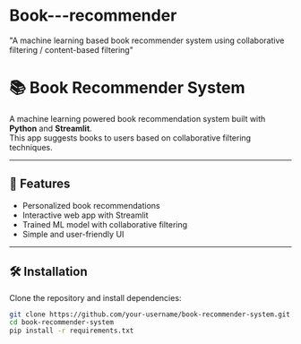 # Book---recommender
"A machine learning based book recommender system using collaborative filtering / content-based filtering"

# 📚 Book Recommender System

A machine learning powered book recommendation system built with **Python** and **Streamlit**.  
This app suggests books to users based on collaborative filtering techniques.

---

## 🚀 Features
- Personalized book recommendations
- Interactive web app with Streamlit
- Trained ML model with collaborative filtering
- Simple and user-friendly UI

---

## 🛠️ Installation
Clone the repository and install dependencies:

```bash
git clone https://github.com/your-username/book-recommender-system.git
cd book-recommender-system
pip install -r requirements.txt






